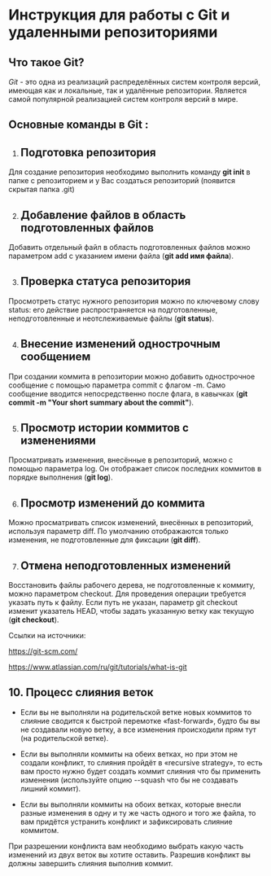 # Инструкция для работы с Git и удаленными репозиториями

## Что такое Git?

*Git* - это одна из реализаций распределённых систем контроля версий, имеющая как и локальные, так и удалённые репозитории. Является самой популярной реализацией систем контроля версий в мире.

## **Основные команды в Git :**

1. ## Подготовка репозитория

Для создание репозитория необходимо выполнить команду **git init** в папке с репозиторием и у Вас создаться репозиторий (появится скрытая папка .git)


2. ## Добавление файлов в область подготовленных файлов

Добавить отдельный файл в область подготовленных файлов можно параметром add с указанием имени файла (**git add имя файла**).

3. ## Проверка статуса репозитория

Просмотреть статус нужного репозитория можно по ключевому слову status: его действие распространяется на подготовленные, неподготовленные и неотслеживаемые файлы (**git status**).

 4. ## Внесение изменений однострочным сообщением 

 При создании коммита в репозитории можно добавить однострочное сообщение с помощью параметра commit с флагом -m. Само сообщение вводится непосредственно после флага, в кавычках (**git commit -m "Your short summary about the commit"**).

5. ## Просмотр истории коммитов с изменениями

Просматривать изменения, внесённые в репозиторий, можно с помощью параметра log. Он отображает список последних коммитов в порядке выполнения (**git log**).

6. ## Просмотр изменений до коммита

Можно просматривать список изменений, внесённых в репозиторий, используя параметр diff. По умолчанию отображаются только изменения, не подготовленные для фиксации (**git diff**).


7. ## Отмена неподготовленных изменений

Восстановить файлы рабочего дерева, не подготовленные к коммиту, можно параметром checkout. Для проведения операции требуется указать путь к файлу. Если путь не указан, параметр git checkout изменит указатель HEAD, чтобы задать указанную ветку как текущую (**git checkout**).

Ссылки на источники:

https://git-scm.com/

https://www.atlassian.com/ru/git/tutorials/what-is-git








## 10. Процесс слияния веток

* Если вы не выполняли на родительской ветке новых коммитов то слияние сводится к быстрой перемотке «fast-forward», будто бы вы не создавали новую ветку, а все изменения происходили прям тут (на родительской ветке).

* Если вы выполняли коммиты на обеих ветках, но при этом не создали конфликт, то слияния пройдёт в «recursive strategy», то есть вам просто нужно будет создать коммит слияния что бы применить изменения (используйте опцию --squash что бы не создавать лишний коммит).

* Если вы выполняли коммиты на обоих ветках, которые внесли разные изменения в одну и ту же часть одного и того же файла, то вам придётся устранить конфликт и зафиксировать слияние коммитом.

При разрешении конфликта вам необходимо выбрать какую часть изменений из двух веток вы хотите оставить. Разрешив конфликт вы должны завершить слияния выполнив коммит.

